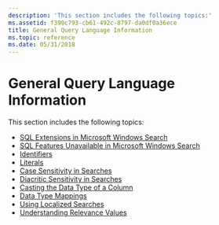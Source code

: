 ```yaml
---
description: 'This section includes the following topics:'
ms.assetid: f390c793-cb61-492c-8797-da0df0a36ece
title: General Query Language Information
ms.topic: reference
ms.date: 05/31/2018
---
```


# General Query Language Information

This section includes the following topics:

-   [SQL Extensions in Microsoft Windows Search](-search-sql-extensions-sps.md)
-   [SQL Features Unavailable in Microsoft Windows Search](-search-sql-featuresunavailableinspssearch.md)
-   [Identifiers](-search-sql-identifiers.md)
-   [Literals](-search-sql-literals.md)
-   [Case Sensitivity in Searches](-search-sql-casesensitivityinsearches.md)
-   [Diacritic Sensitivity in Searches](-search-sql-accentinsensitivitysearches.md)
-   [Casting the Data Type of a Column](-search-sql-castingdatacolumntype.md)
-   [Data Type Mappings](-search-sql-datatypemappings.md)
-   [Using Localized Searches](-search-sql-usinglocsearches.md)
-   [Understanding Relevance Values](-search-sql-understandingrelevancevalues.md)

 

 



